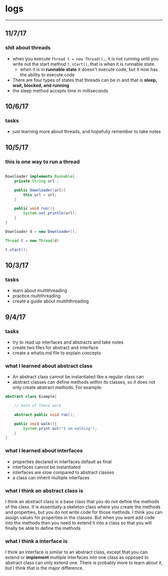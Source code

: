 # logs

---

## 11/7/17

### shit about threads

- when you execute `Thread t = new Thread();`, it is not running until you write
out the start method `t.start()`, that is when it is runnable state.
	- when it is in **runnable state** it doesn't execute code, but it now has the
	ability to execute code
- There are four types of states that threads can be in and that is
**sleep, wait, blocked, and running**
- the sleep method accepts time in milliseconds



## 10/6/17

### tasks
- just learning more about threads, and hopefully remember to take notes

## 10/5/17

### this is one way to run a thread

```java

Downloader implements Runnable{
	private String url ;

	public Downloader(url){
		this.url = url;
	}

	public void run(){
		System.out.println(url);
	}
}

Downloader d = new Downloader();

Thread t = new Thread(d)

t.start();

```

## 10/3/17

### tasks
- learn about multithreading
- practice multithreading
- create a guide about multihthreading




## 9/4/17

###	tasks
- try to read up interfaces and abstracts and take notes
- create two files for abstract and interface
- create a whatis.md file to explain concepts

### what I learned about abstract class

- An abstract class cannot be instantiated like a regular class can
- abstract classes can define methods within its classes, so it does
not only create abstract methods. For example:

```java
abstract class Example{

	// both of these work

	abstract public void run();

	public void walk(){
		System.print.out("I am walking");
	}
}

```

### what I learned about interfaces

- properties declared in interfaces default as final
- interfaces cannot be instantiated
- interfaces are slow compared to abstract classes
- a class can inherit multiple interfaces

### what I think an abstract class is
I think an abstract class is a base class that you do not define
the methods of the class. It is essentially a skeleton class where you
create the methods and properties, but you do not write code for those methods.
I think you can assign values for properties in the classes. But when you want
add code into the methods then you need to extend it into a class so that you
will finally be able to define the methods

### what I think a interface is
I think an interface is similar to an abstract class, except that you can
extend or **implement** multiple interfaces into one class as opposed to abstract
class can only  extend one. There is probably more to learn about it, but I think
that is the major difference.
